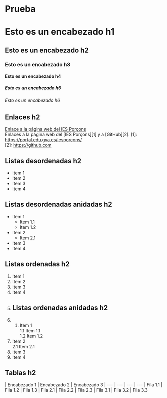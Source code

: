 # Prueba
# Esto es un encabezado h1
## Esto es un encabezado h2
### Esto es un encabezado h3
#### Esto es un encabezado h4
##### Esto es un encabezado h5
###### Esto es un encabezado h6
## Enlaces h2
[Enlace a la página web del IES Porçons](https://portal.edu.gva.es/iesporcons/)  
Enlaces a la página web del [IES Porçons][1] y a [GitHub][2].
[1]: https://portal.edu.gva.es/iesporcons/  
[2]: https://github.com
## Listas desordenadas h2
* Item 1
* Item 2
* Item 3
* Item 4
## Listas desordenadas anidadas h2
* Item 1
  * Item 1.1
  * Item 1.2
* Item 2
  * Item 2.1
* Item 3
* Item 4
## Listas ordenadas h2
1. Item 1
2. Item 2
3. Item 3
4. Item 4
5. ## Listas ordenadas anidadas h2
6. 1. Item 1  
  1.1 Item 1.1  
  1.2 Item 1.2  
2. Item 2  
  2.1 Item 2.1  
3. Item 3  
4. Item 4
## Tablas h2
| Encabezado 1 | Encabezado 2 | Encabezado 3
| --- | --- | --- | ---
| Fila 1.1 | Fila 1.2 | Fila 1.3
| Fila 2.1 | Fila 2.2 | Fila 2.3
| Fila 3.1 | Fila 3.2 | Fila 3.3











   
